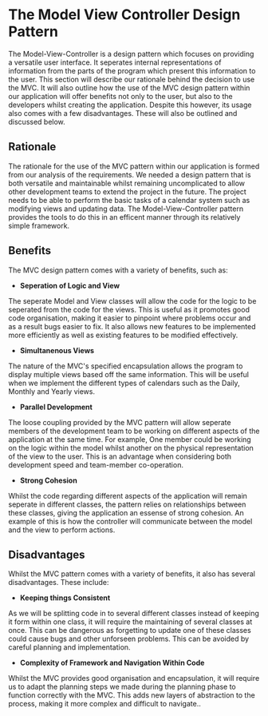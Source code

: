 # The Model View Controller Design Pattern

The Model-View-Controller is a design pattern which focuses on providing a versatile user interface. It seperates internal representations of information from the parts of the program which present this information to the user. This section will describe our rationale behind the decision to use the MVC. It will also outline how the use of the MVC design pattern within our application will offer benefits not only to the user, but also to the developers whilst creating the application. Despite this however, its usage also comes with a few disadvantages. These will also be outlined and discussed below.

## Rationale
The rationale for the use of the MVC pattern within our application is formed from our analysis of the requirements. We needed a design pattern that is both versatile and maintainable whilst remaining uncomplicated to allow other development teams to extend the project in the future. The project needs to be able to perform the basic tasks of a calendar system such as modifying views and updating data. The Model-View-Controller pattern provides the tools to do this in an efficent manner through its relatively simple framework.

## Benefits
The MVC design pattern comes with a variety of benefits, such as:

- __Seperation of Logic and View__

The seperate Model and View classes will allow the code for the logic to be seperated from the code for the views. This is useful as it promotes good code organisation, making it easier to pinpoint where problems occur and as a result bugs easier to fix. It also allows new features to be implemented more efficiently as well as existing features to be modified effectively.

- __Simultanenous Views__

The nature of the MVC's specified encapsulation allows the program to display multiple views based off the same information. This will be useful when we implement the different types of calendars such as the Daily, Monthly and Yearly views.

- __Parallel Development__

The loose coupling provided by the MVC pattern will allow seperate members of the development team to be working on different aspects of the application at the same time. For example, One member could be working on the logic within the model whilst another on the physical representation of the view to the user. This is an advantage when considering both development speed and team-member co-operation.

- __Strong Cohesion__

Whilst the code regarding different aspects of the application will remain seperate in different classes, the pattern relies on relationships between these classes, giving the application an essense of strong cohesion. An example of this is how the controller will communicate between the model and the view to perform actions.

## Disadvantages
Whilst the MVC pattern comes with a variety of benefits, it also has several disadvantages. These include:

- __Keeping things Consistent__

As we will be splitting code in to several different classes instead of keeping it form within one class, it will require the maintaining of several classes at once. This can be dangerous as forgetting to update one of these classes could cause bugs and other unforseen problems. This can be avoided by careful planning and implementation.

- __Complexity of Framework and Navigation Within Code__

Whilst the MVC provides good organisation and encapsulation, it will require us to adapt the planning steps we made during the planning phase to function correctly with the MVC. This adds new layers of abstraction to the process, making it more complex and difficult to navigate..

